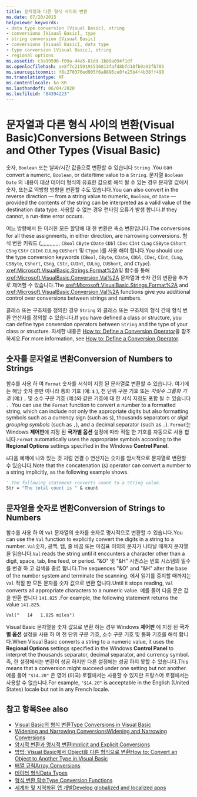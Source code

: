 ```yaml
---
title: 문자열과 다른 형식 사이의 변환
ms.date: 07/20/2015
helpviewer_keywords:
- data type conversion [Visual Basic], string
- conversions [Visual Basic], type
- string conversion [Visual Basic]
- conversions [Visual Basic], data type
- type conversion [Visual Basic], string
- regional options
ms.assetid: c3a99596-f09a-44a5-81dd-1b89a094f1df
ms.openlocfilehash: ae8f7c2159191536013fafd8bfd10fb9a93fb785
ms.sourcegitcommit: f8c270376ed905f6a8896ce0fe25b4f4b38ff498
ms.translationtype: MT
ms.contentlocale: ko-KR
ms.lasthandoff: 06/04/2020
ms.locfileid: "84394223"
---
```

# <a name="conversions-between-strings-and-other-types-visual-basic"></a><span data-ttu-id="93acf-102">문자열과 다른 형식 사이의 변환(Visual Basic)</span><span class="sxs-lookup"><span data-stu-id="93acf-102">Conversions Between Strings and Other Types (Visual Basic)</span></span>
<span data-ttu-id="93acf-103">숫자, `Boolean` 또는 날짜/시간 값을으로 변환할 수 있습니다 `String` .</span><span class="sxs-lookup"><span data-stu-id="93acf-103">You can convert a numeric, `Boolean`, or date/time value to a `String`.</span></span> <span data-ttu-id="93acf-104">문자열 `Boolean` `Date` 의 내용이 대상 데이터 형식의 유효한 값으로 해석 될 수 있는 경우 문자열 값에서 숫자, 또는로 역방향 방향을 변환할 수도 있습니다.</span><span class="sxs-lookup"><span data-stu-id="93acf-104">You can also convert in the reverse direction — from a string value to numeric, `Boolean`, or `Date` — provided the contents of the string can be interpreted as a valid value of the destination data type.</span></span> <span data-ttu-id="93acf-105">사용할 수 없는 경우 런타임 오류가 발생 합니다.</span><span class="sxs-lookup"><span data-stu-id="93acf-105">If they cannot, a run-time error occurs.</span></span>  
  
 <span data-ttu-id="93acf-106">어느 방향에서 든 이러한 모든 할당에 대 한 변환은 축소 변환입니다.</span><span class="sxs-lookup"><span data-stu-id="93acf-106">The conversions for all these assignments, in either direction, are narrowing conversions.</span></span> <span data-ttu-id="93acf-107">형식 변환 키워드 (,,,,,,,,,,,,, `CBool` `CByte` `CDate` `CDbl` `CDec` `CInt` `CLng` `CSByte` `CShort` `CSng` `CStr` `CUInt` `CULng` `CUShort` 및 `CType` )를 사용 해야 합니다.</span><span class="sxs-lookup"><span data-stu-id="93acf-107">You should use the type conversion keywords (`CBool`, `CByte`, `CDate`, `CDbl`, `CDec`, `CInt`, `CLng`, `CSByte`, `CShort`, `CSng`, `CStr`, `CUInt`, `CULng`, `CUShort`, and `CType`).</span></span> <span data-ttu-id="93acf-108"><xref:Microsoft.VisualBasic.Strings.Format%2A>및 함수를 통해 <xref:Microsoft.VisualBasic.Conversion.Val%2A> 문자열과 숫자 간의 변환을 추가로 제어할 수 있습니다.</span><span class="sxs-lookup"><span data-stu-id="93acf-108">The <xref:Microsoft.VisualBasic.Strings.Format%2A> and <xref:Microsoft.VisualBasic.Conversion.Val%2A> functions give you additional control over conversions between strings and numbers.</span></span>  
  
 <span data-ttu-id="93acf-109">클래스 또는 구조체를 정의한 경우 `String` 와 클래스 또는 구조체의 형식 간에 형식 변환 연산자를 정의할 수 있습니다.</span><span class="sxs-lookup"><span data-stu-id="93acf-109">If you have defined a class or structure, you can define type conversion operators between `String` and the type of your class or structure.</span></span> <span data-ttu-id="93acf-110">자세한 내용은 [How to: Define a Conversion Operator](../procedures/how-to-define-a-conversion-operator.md)을 참조하세요.</span><span class="sxs-lookup"><span data-stu-id="93acf-110">For more information, see [How to: Define a Conversion Operator](../procedures/how-to-define-a-conversion-operator.md).</span></span>  
  
## <a name="conversion-of-numbers-to-strings"></a><span data-ttu-id="93acf-111">숫자를 문자열로 변환</span><span class="sxs-lookup"><span data-stu-id="93acf-111">Conversion of Numbers to Strings</span></span>  
 <span data-ttu-id="93acf-112">함수를 사용 하 여 `Format` 숫자를 서식이 지정 된 문자열로 변환할 수 있습니다. 여기에는 해당 숫자 뿐만 아니라 통화 기호 (예: `$` ), 천 단위 구분 기호 또는 *자릿수 그룹화 기호* (예:) `,` 및 소수 구분 기호 (예:)와 같은 기호에 대 한 서식 지정도 포함 될 수 있습니다 `.` .</span><span class="sxs-lookup"><span data-stu-id="93acf-112">You can use the `Format` function to convert a number to a formatted string, which can include not only the appropriate digits but also formatting symbols such as a currency sign (such as `$`), thousands separators or *digit grouping symbols* (such as `,`), and a decimal separator (such as `.`).</span></span> <span data-ttu-id="93acf-113">`Format`는 Windows **제어판**에 지정 된 **국가별 옵션** 설정에 따라 적절 한 기호를 자동으로 사용 합니다.</span><span class="sxs-lookup"><span data-stu-id="93acf-113">`Format` automatically uses the appropriate symbols according to the **Regional Options** settings specified in the Windows **Control Panel**.</span></span>  
  
 <span data-ttu-id="93acf-114">`&`다음 예제에 나와 있는 것 처럼 연결 () 연산자는 숫자를 암시적으로 문자열로 변환할 수 있습니다.</span><span class="sxs-lookup"><span data-stu-id="93acf-114">Note that the concatenation (`&`) operator can convert a number to a string implicitly, as the following example shows.</span></span>  
  
```vb  
' The following statement converts count to a String value.  
Str = "The total count is " & count  
```  
  
## <a name="conversion-of-strings-to-numbers"></a><span data-ttu-id="93acf-115">문자열을 숫자로 변환</span><span class="sxs-lookup"><span data-stu-id="93acf-115">Conversion of Strings to Numbers</span></span>  
 <span data-ttu-id="93acf-116">함수를 사용 하 여 `Val` 문자열의 숫자를 숫자로 명시적으로 변환할 수 있습니다.</span><span class="sxs-lookup"><span data-stu-id="93acf-116">You can use the `Val` function to explicitly convert the digits in a string to a number.</span></span> <span data-ttu-id="93acf-117">`Val`숫자, 공백, 탭, 줄 바꿈 또는 마침표 이외의 문자가 나타날 때까지 문자열을 읽습니다.</span><span class="sxs-lookup"><span data-stu-id="93acf-117">`Val` reads the string until it encounters a character other than a digit, space, tab, line feed, or period.</span></span> <span data-ttu-id="93acf-118">"&O" 및 "&H" 시퀀스는 번호 시스템의 밑수를 변경 하 고 검색을 종료 합니다.</span><span class="sxs-lookup"><span data-stu-id="93acf-118">The sequences "&O" and "&H" alter the base of the number system and terminate the scanning.</span></span> <span data-ttu-id="93acf-119">에서 읽기를 중지할 때까지는 `Val` 적절 한 모든 문자를 숫자 값으로 변환 합니다.</span><span class="sxs-lookup"><span data-stu-id="93acf-119">Until it stops reading, `Val` converts all appropriate characters to a numeric value.</span></span> <span data-ttu-id="93acf-120">예를 들어 다음 문은 값을 반환 합니다 `141.825` .</span><span class="sxs-lookup"><span data-stu-id="93acf-120">For example, the following statement returns the value `141.825`.</span></span>  
  
 `Val("   14   1.825 miles")`  
  
 <span data-ttu-id="93acf-121">Visual Basic 문자열을 숫자 값으로 변환 하는 경우 Windows **제어판** 에 지정 된 **국가별 옵션** 설정을 사용 하 여 천 단위 구분 기호, 소수 구분 기호 및 통화 기호를 해석 합니다.</span><span class="sxs-lookup"><span data-stu-id="93acf-121">When Visual Basic converts a string to a numeric value, it uses the **Regional Options** settings specified in the Windows **Control Panel** to interpret the thousands separator, decimal separator, and currency symbol.</span></span> <span data-ttu-id="93acf-122">즉, 한 설정에서는 변환이 성공 하지만 다른 설정에는 성공 하지 못할 수 있습니다.</span><span class="sxs-lookup"><span data-stu-id="93acf-122">This means that a conversion might succeed under one setting but not another.</span></span> <span data-ttu-id="93acf-123">예를 들어 `"$14.20"` 은 영어 (미국) 로캘에서는 사용할 수 있지만 프랑스어 로캘에서는 사용할 수 없습니다.</span><span class="sxs-lookup"><span data-stu-id="93acf-123">For example, `"$14.20"` is acceptable in the English (United States) locale but not in any French locale.</span></span>  
  
## <a name="see-also"></a><span data-ttu-id="93acf-124">참고 항목</span><span class="sxs-lookup"><span data-stu-id="93acf-124">See also</span></span>

- [<span data-ttu-id="93acf-125">Visual Basic의 형식 변환</span><span class="sxs-lookup"><span data-stu-id="93acf-125">Type Conversions in Visual Basic</span></span>](type-conversions.md)
- [<span data-ttu-id="93acf-126">Widening and Narrowing Conversions</span><span class="sxs-lookup"><span data-stu-id="93acf-126">Widening and Narrowing Conversions</span></span>](widening-and-narrowing-conversions.md)
- [<span data-ttu-id="93acf-127">암시적 변환과 명시적 변환</span><span class="sxs-lookup"><span data-stu-id="93acf-127">Implicit and Explicit Conversions</span></span>](implicit-and-explicit-conversions.md)
- [<span data-ttu-id="93acf-128">방법: Visual Basic에서 Object를 다른 형식으로 변환</span><span class="sxs-lookup"><span data-stu-id="93acf-128">How to: Convert an Object to Another Type in Visual Basic</span></span>](how-to-convert-an-object-to-another-type.md)
- [<span data-ttu-id="93acf-129">배열 규칙</span><span class="sxs-lookup"><span data-stu-id="93acf-129">Array Conversions</span></span>](array-conversions.md)
- [<span data-ttu-id="93acf-130">데이터 형식</span><span class="sxs-lookup"><span data-stu-id="93acf-130">Data Types</span></span>](../../../language-reference/data-types/index.md)
- [<span data-ttu-id="93acf-131">형식 변환 함수</span><span class="sxs-lookup"><span data-stu-id="93acf-131">Type Conversion Functions</span></span>](../../../language-reference/functions/type-conversion-functions.md)
- [<span data-ttu-id="93acf-132">세계화 및 지역화된 앱 개발</span><span class="sxs-lookup"><span data-stu-id="93acf-132">Develop globalized and localized apps</span></span>](/visualstudio/ide/globalizing-and-localizing-applications)
